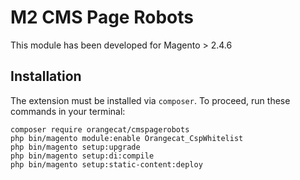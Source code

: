 # M2 CMS Page Robots

This module has been developed for Magento > 2.4.6

## Installation

The extension must be installed via `composer`. To proceed, run these commands in your terminal:

```
composer require orangecat/cmspagerobots
php bin/magento module:enable Orangecat_CspWhitelist
php bin/magento setup:upgrade
php bin/magento setup:di:compile
php bin/magento setup:static-content:deploy
